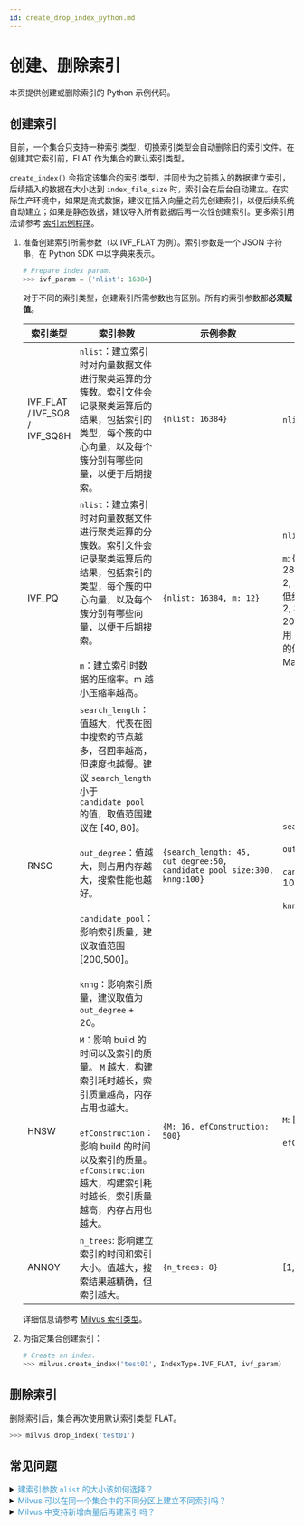 ```yaml
---
id: create_drop_index_python.md
---
```


# 创建、删除索引

本页提供创建或删除索引的 Python 示例代码。

## 创建索引

目前，一个集合只支持一种索引类型，切换索引类型会自动删除旧的索引文件。在创建其它索引前，FLAT 作为集合的默认索引类型。

<div class="alert note">
<code>create_index()</code> 会指定该集合的索引类型，并同步为之前插入的数据建立索引，后续插入的数据在大小达到 <code>index_file_size</code> 时，索引会在后台自动建立。在实际生产环境中，如果是流式数据，建议在插入向量之前先创建索引，以便后续系统自动建立；如果是静态数据，建议导入所有数据后再一次性创建索引。更多索引用法请参考 <a href="https://github.com/milvus-io/pymilvus/tree/master/examples/indexes">索引示例程序</a>。
</div>

1. 准备创建索引所需参数（以 IVF_FLAT 为例）。索引参数是一个 JSON 字符串，在 Python SDK 中以字典来表示。

   ```python
   # Prepare index param.
   >>> ivf_param = {'nlist': 16384}
   ```

   <div class="alert note">
   对于不同的索引类型，创建索引所需参数也有区别。所有的索引参数都<b>必须赋值</b>。
   </div>

   | 索引类型          | 索引参数    | 示例参数      | 取值范围  |
   | ----------------| ------------| ------------- | --------------------------------- |
   | IVF\_FLAT / IVF\_SQ8 / IVF\_SQ8H | `nlist`：建立索引时对向量数据文件进行聚类运算的分簇数。索引文件会记录聚类运算后的结果，包括索引的类型，每个簇的中心向量，以及每个簇分别有哪些向量，以便于后期搜索。    | `{nlist: 16384}`   | `nlist`：[1, 65536]       |
   | IVF\_PQ    | `nlist`：建立索引时对向量数据文件进行聚类运算的分簇数。索引文件会记录聚类运算后的结果，包括索引的类型，每个簇的中心向量，以及每个簇分别有哪些向量，以便于后期搜索。 </br></br> `m`：建立索引时数据的压缩率。m 越小压缩率越高。             | `{nlist: 16384, m: 12}`                                                 | `nlist`：[1, 65536] </br></br> `m`: {96, 64, 56, 48, 40, 32, 28, 24, 20, 16, 12, 8, 4, 3, 2, 1} 中的值，并且分解出的低维向量空间的维度须在 {1, 2, 3, 4, 6, 8, 10, 12, 16, 20, 24, 28, 32} 内。此外，用 GPU 计算时，m x 1024 的值还不能超过显卡的 MaxSharedMemPerBlock。                             |
   | RNSG    | `search_length`：值越大，代表在图中搜索的节点越多，召回率越高，但速度也越慢。建议 `search_length` 小于 `candidate_pool` 的值，取值范围建议在 [40, 80]。</br></br> `out_degree`：值越大，则占用内存越大，搜索性能也越好。</br></br> `candidate_pool`：影响索引质量，建议取值范围 [200,500]。</br></br> `knng`：影响索引质量，建议取值为 `out_degree` + 20。 | `{search_length: 45, out_degree:50, candidate_pool_size:300, knng:100}` | `search_length`: [10, 300]</br></br>`out_degree`: [5, 300]</br></br>`candidate_pool_size`: [50, 1000]</br></br>`knng`: [5, 300] |
   | HNSW                            | `M`：影响 build 的时间以及索引的质量。 `M` 越大，构建索引耗时越长，索引质量越高，内存占用也越大。 </br></br> `efConstruction`：影响 build 的时间以及索引的质量。 `efConstruction` 越大，构建索引耗时越长，索引质量越高，内存占用也越大。                                                                                                             | `{M: 16, efConstruction: 500}`                                           | `M`: [4, 64]</br></br>`efConstruction`: [8, 512]                                                                             |
   | ANNOY                           | `n_trees`: 影响建立索引的时间和索引大小。值越大，搜索结果越精确，但索引越大。                   | `{n_trees: 8}`                                                      |  [1, 1024]                    |

   详细信息请参考 [Milvus 索引类型](index.md)。

2. 为指定集合创建索引：

   ```python
   # Create an index.
   >>> milvus.create_index('test01', IndexType.IVF_FLAT, ivf_param)
   ```

## 删除索引

删除索引后，集合再次使用默认索引类型 FLAT。

```python
>>> milvus.drop_index('test01')
```

## 常见问题

<details>
<summary><font color="#3f9cd1">建索引参数 <code>nlist</code> 的大小该如何选择？</font></summary>
该值需要根据具体的使用情况去设置。详见 <a href="tuning.md#索引">性能调优 > 索引</a> 和 <a href="https://www.milvus.io/cn/blogs/2020-2-16-api-setting.md">如何设置 Milvus 参数</a>。
</details>
<details>
<summary><font color="#3f9cd1">Milvus 可以在同一个集合中的不同分区上建立不同索引吗？</font></summary>
不可以。同一个集合在某一刻只能有一种索引。
</details>
<details>
<summary><font color="#3f9cd1">Milvus 中支持新增向量后再建索引吗？</font></summary>
支持。Milvus 中数据是分文件存储的，后续新增向量会存在新的数据文件中。该文件达到一定量后会自动触发建立索引，生成一个新的索引文件，不会影响之前已经建立过的索引。
</details>

